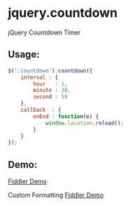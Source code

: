 jquery.countdown
================

jQuery Countdown Timer

Usage:
-----------------------
```javascript
$('.countdown').countdown({
	interval : {
		hour   : 1,
		minute : 30,
		second : 59
	},
	callback  : {
		onEnd : function(e) {
			window.location.reload();
		}
	}
});
```

Demo:
-----------------------
[Fiddler Demo](http://jsfiddle.net/YrxLQ/2/ "Sample Fiddler")

Custom Formatting
[Fiddler Demo](http://jsfiddle.net/Cn2BL/ "Sample Fiddler")

	

